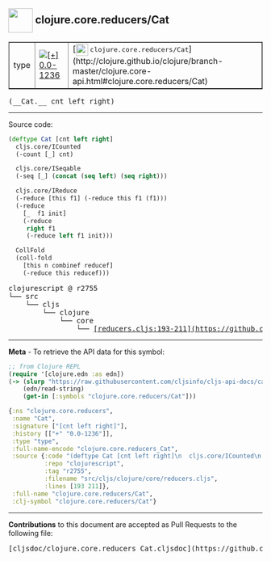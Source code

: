 ## <img width="48px" valign="middle" src="http://i.imgur.com/Hi20huC.png"> clojure.core.reducers/Cat

 <table border="1">
<tr>

<td>type</td>
<td><a href="https://github.com/cljsinfo/cljs-api-docs/tree/0.0-1236"><img valign="middle" alt="[+] 0.0-1236" src="https://img.shields.io/badge/+-0.0--1236-lightgrey.svg"></a> </td>
<td>
[<img height="24px" valign="middle" src="http://i.imgur.com/1GjPKvB.png"> <samp>clojure.core.reducers/Cat</samp>](http://clojure.github.io/clojure/branch-master/clojure.core-api.html#clojure.core.reducers/Cat)
</td>
</tr>
</table>

 <samp>
(__Cat.__ cnt left right)<br>
</samp>

---





Source code:

```clj
(deftype Cat [cnt left right]
  cljs.core/ICounted
  (-count [_] cnt)

  cljs.core/ISeqable
  (-seq [_] (concat (seq left) (seq right)))

  cljs.core/IReduce
  (-reduce [this f1] (-reduce this f1 (f1)))
  (-reduce
    [_  f1 init]
    (-reduce
     right f1
     (-reduce left f1 init)))

  CollFold
  (coll-fold
    [this n combinef reducef]
    (-reduce this reducef)))
```

 <pre>
clojurescript @ r2755
└── src
    └── cljs
        └── clojure
            └── core
                └── <ins>[reducers.cljs:193-211](https://github.com/clojure/clojurescript/blob/r2755/src/cljs/clojure/core/reducers.cljs#L193-L211)</ins>
</pre>


---

__Meta__ - To retrieve the API data for this symbol:

```clj
;; from Clojure REPL
(require '[clojure.edn :as edn])
(-> (slurp "https://raw.githubusercontent.com/cljsinfo/cljs-api-docs/catalog/cljs-api.edn")
    (edn/read-string)
    (get-in [:symbols "clojure.core.reducers/Cat"]))
```

```clj
{:ns "clojure.core.reducers",
 :name "Cat",
 :signature ["[cnt left right]"],
 :history [["+" "0.0-1236"]],
 :type "type",
 :full-name-encode "clojure.core.reducers_Cat",
 :source {:code "(deftype Cat [cnt left right]\n  cljs.core/ICounted\n  (-count [_] cnt)\n\n  cljs.core/ISeqable\n  (-seq [_] (concat (seq left) (seq right)))\n\n  cljs.core/IReduce\n  (-reduce [this f1] (-reduce this f1 (f1)))\n  (-reduce\n    [_  f1 init]\n    (-reduce\n     right f1\n     (-reduce left f1 init)))\n\n  CollFold\n  (coll-fold\n    [this n combinef reducef]\n    (-reduce this reducef)))",
          :repo "clojurescript",
          :tag "r2755",
          :filename "src/cljs/clojure/core/reducers.cljs",
          :lines [193 211]},
 :full-name "clojure.core.reducers/Cat",
 :clj-symbol "clojure.core.reducers/Cat"}

```

---

__Contributions__ to this document are accepted as Pull Requests to the following file:

 <pre>
[cljsdoc/clojure.core.reducers_Cat.cljsdoc](https://github.com/cljsinfo/cljs-api-docs/blob/master/cljsdoc/clojure.core.reducers_Cat.cljsdoc)
</pre>

